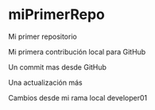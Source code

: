 # miPrimerRepo
Mi primer repositorio

Mi primera contribución local para GitHub

Un commit mas desde GitHub

Una actualización más

Cambios desde mi rama local developer01
